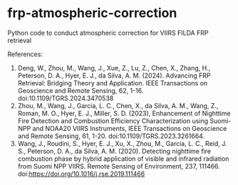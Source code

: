 # frp-atmospheric-correction
Python code to conduct atmospheric correction for VIIRS FILDA FRP retrieval

References:
1. Deng, W., Zhou, M., Wang, J., Xue, Z., Lu, Z., Chen, X., Zhang, H., Peterson, D. A., Hyer, E. J., da Silva, A. M. (2024). Advancing FRP Retrieval: Bridging Theory and Application. IEEE Transactions on Geoscience and Remote Sensing, 62, 1-16. doi:10.1109/TGRS.2024.3470538 
2. Zhou, M., Wang, J., Garcia, L. C., Chen, X., da Silva, A. M., Wang, Z., Roman, M. O., Hyer, E. J., Miller, S. D. (2023), Enhancement of Nighttime Fire Detection and Combustion Efficiency Characterization using Suomi-NPP and NOAA20 VIIRS Instruments, IEEE Transactions on Geoscience and Remote Sensing, 61, 1-20. doi:10.1109/TGRS.2023.3261664.
3. Wang, J., Roudini, S., Hyer, E. J., Xu, X., Zhou, M., Garcia, L. C., Reid, J. S., Peterson, D. A., da Silva, A. M. (2020). Detecting nighttime fire combustion phase by hybrid application of visible and infrared radiation from Suomi NPP VIIRS. Remote Sensing of Environment, 237, 111466. doi:https://doi.org/10.1016/j.rse.2019.111466
